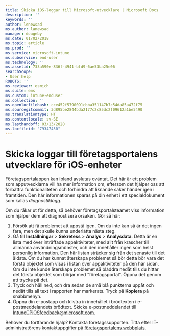 ```yaml
---
title: Skicka iOS-loggar till Microsoft-utvecklare | Microsoft Docs
description: ''
keywords: ''
author: lenewsad
ms.author: lanewsad
manager: dougeby
ms.date: 01/02/2018
ms.topic: article
ms.prod: ''
ms.service: microsoft-intune
ms.subservice: end-user
ms.technology: ''
ms.assetid: 733a590e-836f-4941-bfd9-6ae53ba25e06
searchScope:
- User help
ROBOTS: ''
ms.reviewer: esmich
ms.suite: ems
ms.custom: intune-enduser
ms.collection: ''
ms.openlocfilehash: cce452f5790091cbba351147b7c54da85a472f75
ms.sourcegitcommit: 3d895be2844bda2177c2c85dc2f09612a1be5490
ms.translationtype: HT
ms.contentlocale: sv-SE
ms.lasthandoff: 03/13/2020
ms.locfileid: "79347450"
---
```

# <a name="send-logs-to-the-company-portal-developers-for-ios-devices"></a>Skicka loggar till företagsportalens utvecklare för iOS-enheter

Företagsportalappen kan ibland avslutas oväntat. Det här är ett problem som apputvecklarna vill ha mer information om, eftersom det hjälper oss att förbättra funktionaliteten och förhindra att liknande saker händer igen i framtiden. Den här informationen sparas på din enhet i ett specialdokument som kallas _diagnostiklogg_.

Om du råkar ut för detta, så behöver företagsportalsteamet viss information som hjälper dem att diagnostisera orsaken. Gör så här:

1. Försök att få problemet att uppstå igen. Om du inte kan så är det ingen fara, men det skulle kunna underlätta nästa steg.
2. Gå till __Inställningar__ > __Sekretess__ > __Analys__ > __Analysdata__. Detta är en lista med över inträffade appaktiviteter, med allt från krascher till allmänna användningsmönster, och den innehåller ingen som helst personlig information. Den här listan sträcker sig från det senaste till det äldsta. Om du har kunnat återskapa problemet så bör detta bör vara det första objektet som visas i listan över appaktiviteter på den här sidan. Om du inte kunde återskapa problemet så bläddra nedåt tills du hittar det första objektet som börjar med "företagsportal". Öppna det genom att trycka på det.
3. Tryck och håll ned, och dra sedan de små blå punkterna uppåt och nedåt tills all text i rapporten har markerats. Tryck på __Kopiera__ på snabbmenyn.
4. Öppna din e-postapp och klistra in innehållet i brödtexten i e-postmeddelandets brödtext. Skicka e-postmeddelandet till <a href="mailto:IntuneCPiOSfeedback@microsoft.com?subject=My Company Portal App Closed Unexpectedly&body=Press and hold, then paste your copied Company Portal app logs here.">IntuneCPiOSfeedback@microsoft.com</a>.

Behöver du fortfarande hjälp? Kontakta företagssupporten. Titta efter IT-administratörens kontaktuppgifter på [företagsportalens webbplats](https://go.microsoft.com/fwlink/?linkid=2010980).
